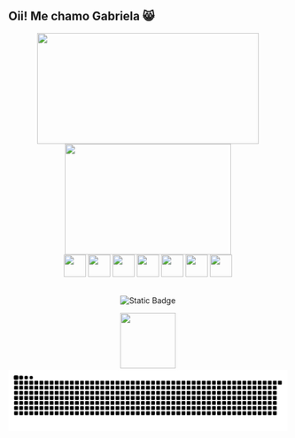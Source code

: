 ## Oii! Me chamo Gabriela 😸
<!-- stats -->
<div align="center">
  
<a href="https://github.com/mg4briela/github-readme-stats">
  <img height=200 width=400 align="center" src="https://github-readme-stats.vercel.app/api?username=mg4briela&hide=stars,issues&theme=dark&show&rank_icon=github" />
</a>
<a href="https://github.com/mg4briela/convoychat">
  <img height=200 width= 300 align="center" src="https://github-readme-stats.vercel.app/api/top-langs?username=mg4briela&layout=compact&langs_count=8&card_width=320&theme=dark&show" />
</a>
  
</div>

<!-- apps -->

<div align="center">
  
  <img height="40" width="40" src="https://cdn.jsdelivr.net/gh/devicons/devicon@latest/icons/html5/html5-original.svg" />
  <img height="40" width="40" src="https://cdn.jsdelivr.net/gh/devicons/devicon@latest/icons/css3/css3-original.svg" />
  <img height="40" width="40" src="https://cdn.jsdelivr.net/gh/devicons/devicon@latest/icons/javascript/javascript-original.svg" />
  <img height="40" width="40" src="https://cdn.jsdelivr.net/gh/devicons/devicon@latest/icons/react/react-original.svg" />
  <img height="40" width="40" src="https://cdn.jsdelivr.net/gh/devicons/devicon@latest/icons/python/python-original.svg" />
  <img height="40" width="40" src="https://cdn.jsdelivr.net/gh/devicons/devicon@latest/icons/c/c-original.svg" />
  <img height="40" width="40" src="https://cdn.jsdelivr.net/gh/devicons/devicon@latest/icons/figma/figma-original.svg" />
  
</div>

<!-- badge -->

<div align="center">
  
  <br> ![Static Badge](https://img.shields.io/badge/built_with-swag-darkolivegreen)
  
</div>

<!-- gif -->

<div align="center">
  
  <img height="100" width="100" src="https://i.imgur.com/FtKJLGg.gif" />
  
</div>

<!-- cobrinha -->

<picture>
  <source media="(prefers-color-scheme: dark)" srcset="https://raw.githubusercontent.com/mg4briela/mg4briela/output/github-contribution-grid-snake-dark.svg">
  <source media="(prefers-color-scheme: light)" srcset="https://raw.githubusercontent.com/mg4briela/mg4briela/output/github-contribution-grid-snake.svg">
  <img alt="github contribution grid snake animation" src="https://raw.githubusercontent.com/mg4briela/mg4briela/output/github-contribution-grid-snake.svg">
</picture>

